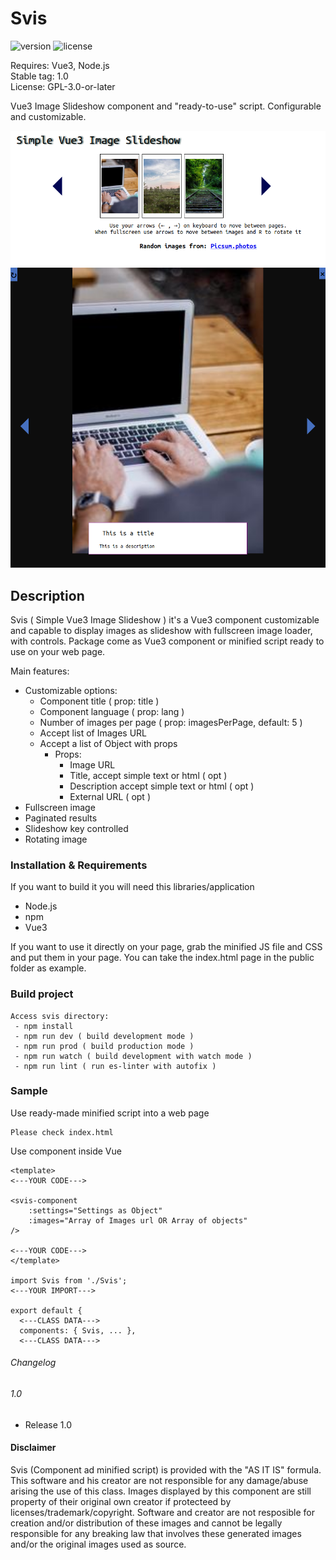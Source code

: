 # Svis
![version](https://img.shields.io/badge/stable-1.0-blue) ![license](https://img.shields.io/badge/license-GPLv3-brightgreen)

Requires: Vue3, Node.js  
Stable tag: 1.0  
License: GPL-3.0-or-later

Vue3 Image Slideshow component and "ready-to-use" script. Configurable and customizable.  

![Screenshot 1](https://github.com/jrmarco/svis/blob/main/screenshot/svis-1.png?raw=true)  
![Screenshot 2](https://github.com/jrmarco/svis/blob/main/screenshot/svis-2.png?raw=true)

## Description
Svis ( Simple Vue3 Image Slideshow ) it's a Vue3 component customizable and capable to display images as slideshow with fullscreen image loader, with controls. Package come as Vue3 component or minified script ready to use on your web page. 

Main features:

* Customizable options:
  * Component title ( prop: title )
  * Component language ( prop: lang )
  * Number of images per page ( prop: imagesPerPage, default: 5 )
  * Accept list of Images URL
  * Accept a list of Object with props
    * Props:
      * Image URL
      * Title, accept simple text or html ( opt )
      * Description accept simple text or html ( opt )
      * External URL ( opt )
* Fullscreen image
* Paginated results
* Slideshow key controlled
* Rotating image

### Installation & Requirements
If you want to build it you will need this libraries/application
* Node.js
* npm
* Vue3  

If you want to use it directly on your page, grab the minified JS file and CSS and put them in your page. You can take the index.html page in the public folder as example.

### Build project
```
Access svis directory:
 - npm install
 - npm run dev ( build development mode )
 - npm run prod ( build production mode )
 - npm run watch ( build development with watch mode )
 - npm run lint ( run es-linter with autofix )
```
 
### Sample
Use ready-made minified script into a web page
```
Please check index.html
```
Use component inside Vue
```
<template>
<---YOUR CODE--->

<svis-component 
    :settings="Settings as Object"
    :images="Array of Images url OR Array of objects"
/>

<---YOUR CODE--->
</template>

import Svis from './Svis';
<---YOUR IMPORT--->

export default {
  <---CLASS DATA--->
  components: { Svis, ... },
  <---CLASS DATA--->
```

###### Changelog
###### 1.0
* Release 1.0

#### Disclaimer
Svis (Component ad minified script) is provided with the "AS IT IS" formula. This software and his creator are not responsible for any damage/abuse arising the use of this class. Images displayed by this component are still property of their original own creator if protecteed by licenses/trademark/copyright. Software and creator are not resposible for creation and/or distribution of these images and cannot be legally responsible for any breaking law that involves these generated images and/or the original images used as source.